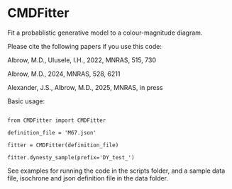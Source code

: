 # CMDFitter
Fit a probablistic generative model to a colour-magnitude diagram.

Please cite the following papers if you use this code:

  Albrow, M.D., Ulusele, I.H., 2022, MNRAS, 515, 730
  
  Albrow, M.D., 2024, MNRAS, 528, 6211
  
  Alexander, J.S., Albrow, M.D., 2025, MNRAS, in press


Basic usage:

```

from CMDFitter import CMDFitter

definition_file = 'M67.json'

fitter = CMDFitter(definition_file)

fitter.dynesty_sample(prefix='DY_test_')

```

See examples for running the code in the scripts folder, and a sample data file, isochrone and json definition file in the data folder.


 




  
